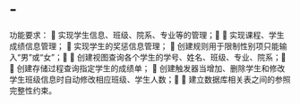 # -
功能要求： 􀀂 实现学生信息、班级、院系、专业等的管理；􀍅 􀀂 实现课程、学生成绩信息管理； 􀀂 实现学生的奖惩信息管理； 􀀂 创建规则用于限制性别项只能输入“男”或“女”；􀍅 􀀂 创建视图查询各个学生的学号、姓名、班级、专业、院系；􀍅 􀀂 创建存储过程查询指定学生的成绩单； 􀀂 创建触发器当增加、删除学生和修改学生班级信息时自动修改相应班级、学生人数；􀍅 􀀂 建立数据库相关表之间的参照完整性约束。
